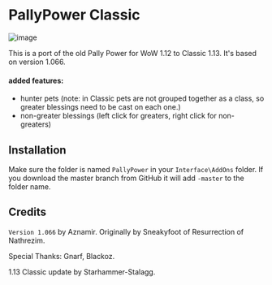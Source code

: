 # PallyPower Classic

![image](https://user-images.githubusercontent.com/678207/64878062-a5c59e00-d620-11e9-98c6-4f49d44fb077.png)

 This is a port of the old Pally Power for WoW 1.12 to Classic 1.13.  It's based on version 1.066.
 
#### added features:
 
  * hunter pets (note: in Classic pets are not grouped together as a class, so greater blessings need to be cast on each one.)
  * non-greater blessings (left click for greaters, right click for non-greaters)
  
## Installation

Make sure the folder is named `PallyPower` in your `Interface\AddOns` folder. If you download the master branch from GitHub it will add `-master` to the folder name.
 
 
 ## Credits
 
 `Version 1.066` by Aznamir. Originally by Sneakyfoot of Resurrection of Nathrezim.
 
 Special Thanks: Gnarf, Blackoz.
 
 1.13 Classic update by Starhammer-Stalagg.
